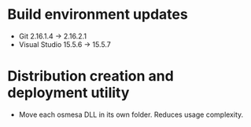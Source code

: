 # Build environment updates
- Git 2.16.1.4 -> 2.16.2.1
- Visual Studio 15.5.6 -> 15.5.7
# Distribution creation and deployment utility
- Move each osmesa DLL in its own folder. Reduces usage complexity.